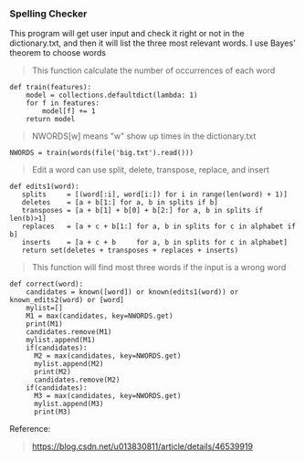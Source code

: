 ### Spelling Checker
This program will get user input and check it right or not in the dictionary.txt, and then it will list the three most relevant words.
I use Bayes' theorem to choose words

>This function calculate the number of occurrences of each word 
```python=
def train(features):
    model = collections.defaultdict(lambda: 1)
    for f in features:
        model[f] += 1
    return model
```

>NWORDS[w] means "w" show up times in the dictionary.txt
```python=
NWORDS = train(words(file('big.txt').read()))
```

>Edit a word can use split, delete, transpose, replace, and insert

```python=
def edits1(word):
   splits     = [(word[:i], word[i:]) for i in range(len(word) + 1)]
   deletes    = [a + b[1:] for a, b in splits if b]
   transposes = [a + b[1] + b[0] + b[2:] for a, b in splits if len(b)>1]
   replaces   = [a + c + b[1:] for a, b in splits for c in alphabet if b]
   inserts    = [a + c + b     for a, b in splits for c in alphabet]
   return set(deletes + transposes + replaces + inserts)
```
>This function will find most three words if the input is a wrong word
```python=
def correct(word):
    candidates = known([word]) or known(edits1(word)) or known_edits2(word) or [word]
    mylist=[]
    M1 = max(candidates, key=NWORDS.get)
    print(M1)
    candidates.remove(M1)
    mylist.append(M1)
    if(candidates):
      M2 = max(candidates, key=NWORDS.get)
      mylist.append(M2)
      print(M2)
      candidates.remove(M2)
    if(candidates):
      M3 = max(candidates, key=NWORDS.get)
      mylist.append(M3)
      print(M3)
```
Reference:
>  https://blog.csdn.net/u013830811/article/details/46539919

